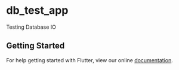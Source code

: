 # db_test_app

Testing Database IO

## Getting Started

For help getting started with Flutter, view our online
[documentation](https://flutter.io/).
